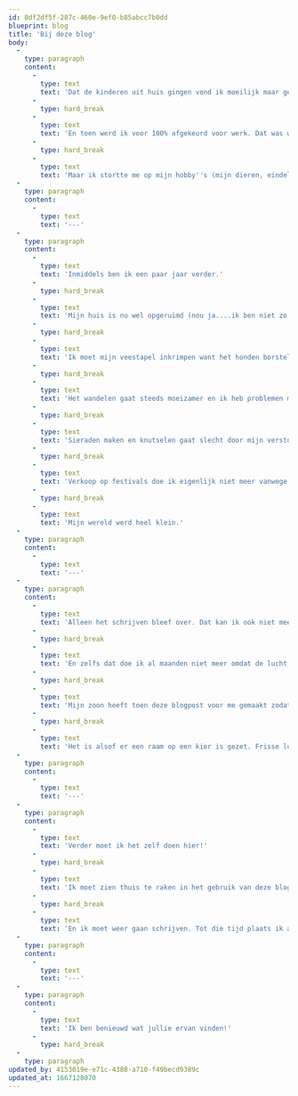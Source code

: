 ```yaml
---
id: 0df2df5f-287c-460e-9ef0-b85abcc7b0dd
blueprint: blog
title: 'Bij deze blog'
body:
  -
    type: paragraph
    content:
      -
        type: text
        text: 'Dat de kinderen uit huis gingen vond ik moeilijk maar gelukkig bleken John en ik nog steeds verliefd en na verloop van tijd raakten we gewend en zelfs wel gesteld op onze tijd samen. En gelukkig komen de kinderen regelmatig thuis.'
      -
        type: hard_break
      -
        type: text
        text: 'En toen werd ik voor 100% afgekeurd voor werk. Dat was weer slikken want ik hield van mijn werk.'
      -
        type: hard_break
      -
        type: text
        text: 'Maar ik stortte me op mijn hobby''s (mijn dieren, eindeloze wandeltochten, sieraden maken en verkopen op festivals, schrijven, fröbelen in mijn ''bitchboet'') en ruimde mijn huis op.'
  -
    type: paragraph
    content:
      -
        type: text
        text: '---'
  -
    type: paragraph
    content:
      -
        type: text
        text: 'Inmiddels ben ik een paar jaar verder.'
      -
        type: hard_break
      -
        type: text
        text: 'Mijn huis is nu wel opgeruimd (nou ja....ik ben niet zo''n briljante huisvrouw....) en mijn hobby''s worden moeilijk.'
      -
        type: hard_break
      -
        type: text
        text: 'Ik moet mijn veestapel inkrimpen want het honden borstelen en gesjouw met zakken voer wordt me te zwaar.'
      -
        type: hard_break
      -
        type: text
        text: 'Het wandelen gaat steeds moeizamer en ik heb problemen met heuveltjes, dalletjes en bruggetjes.'
      -
        type: hard_break
      -
        type: text
        text: 'Sieraden maken en knutselen gaat slecht door mijn verstoorde motoriek.'
      -
        type: hard_break
      -
        type: text
        text: 'Verkoop op festivals doe ik eigenlijk niet meer vanwege mijn moeizame spraak.'
      -
        type: hard_break
      -
        type: text
        text: 'Mijn wereld werd heel klein.'
  -
    type: paragraph
    content:
      -
        type: text
        text: '---'
  -
    type: paragraph
    content:
      -
        type: text
        text: 'Alleen het schrijven bleef over. Dat kan ik ook niet meer maar wel (langzaam) typen.'
      -
        type: hard_break
      -
        type: text
        text: 'En zelfs dat doe ik al maanden niet meer omdat de lucht begon te betrekken in mijn hart.'
      -
        type: hard_break
      -
        type: text
        text: 'Mijn zoon heeft toen deze blogpost voor me gemaakt zodat ik iets kon gaan doen met mijn verhalen. Ik ben hem oneindig dankbaar want ik denk dat het precies was wat ik nodig had.'
      -
        type: hard_break
      -
        type: text
        text: 'Het is alsof er een raam op een kier is gezet. Frisse lucht die de wolken in mijn hart wegblaast en ik kan weer naar buiten kijken.'
  -
    type: paragraph
    content:
      -
        type: text
        text: '---'
  -
    type: paragraph
    content:
      -
        type: text
        text: 'Verder moet ik het zelf doen hier!'
      -
        type: hard_break
      -
        type: text
        text: 'Ik moet zien thuis te raken in het gebruik van deze blog. De bladverdeling, foto''s plaatsen, lettertypes, noem maar op. Zover ben ik nog lang niet maar dat komt vast goed.'
      -
        type: hard_break
      -
        type: text
        text: 'En ik moet weer gaan schrijven. Tot die tijd plaats ik al bestaande verhalen.'
  -
    type: paragraph
    content:
      -
        type: text
        text: '---'
  -
    type: paragraph
    content:
      -
        type: text
        text: 'Ik ben benieuwd wat jullie ervan vinden!'
      -
        type: hard_break
  -
    type: paragraph
updated_by: 4153019e-e71c-4388-a710-f49becd9389c
updated_at: 1667128070
---
```

